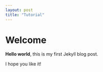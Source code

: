 ```yaml
---
layout: post
title: "Tutorial"
---
```


# Welcome

**Hello world**, this is my first Jekyll blog post.

I hope you like it!
